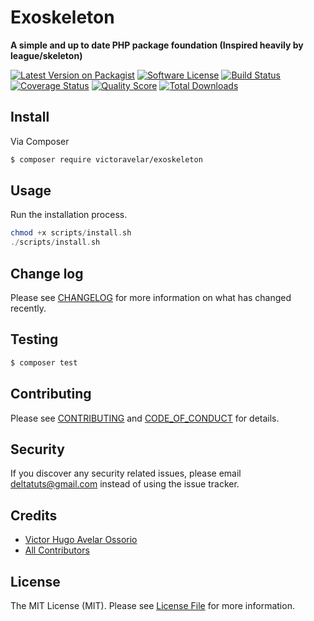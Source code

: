 # Exoskeleton

**A simple and up to date PHP package foundation (Inspired heavily by league/skeleton)**

[![Latest Version on Packagist][ico-version]][link-packagist]
[![Software License][ico-license]](LICENSE.md)
[![Build Status][ico-travis]][link-travis]
[![Coverage Status][ico-scrutinizer]][link-scrutinizer]
[![Quality Score][ico-code-quality]][link-code-quality]
[![Total Downloads][ico-downloads]][link-downloads]


## Install

Via Composer

``` bash
$ composer require victoravelar/exoskeleton
```

## Usage

Run the installation process.
``` php
chmod +x scripts/install.sh
./scripts/install.sh
```

## Change log

Please see [CHANGELOG](CHANGELOG.md) for more information on what has changed recently.

## Testing

``` bash
$ composer test
```

## Contributing

Please see [CONTRIBUTING](.github/CONTRIBUTING.md) and [CODE_OF_CONDUCT](.github/CODE_OF_CONDUCT.md) for details.

## Security

If you discover any security related issues, please email deltatuts@gmail.com instead of using the issue tracker.

## Credits

- [Victor Hugo Avelar Ossorio][link-author]
- [All Contributors][link-contributors]

## License

The MIT License (MIT). Please see [License File](LICENSE.md) for more information.

[ico-version]: https://img.shields.io/packagist/v/victoravelar/exoskeleton.svg?style=flat-square
[ico-license]: https://img.shields.io/badge/license-MIT-brightgreen.svg?style=flat-square
[ico-travis]: https://img.shields.io/travis/victoravelar/exoskeleton/master.svg?style=flat-square
[ico-scrutinizer]: https://img.shields.io/scrutinizer/coverage/g/victoravelar/exoskeleton.svg?style=flat-square
[ico-code-quality]: https://img.shields.io/scrutinizer/g/victoravelar/exoskeleton.svg?style=flat-square
[ico-downloads]: https://img.shields.io/packagist/dt/victoravelar/exoskeleton.svg?style=flat-square

[link-packagist]: https://packagist.org/packages/victoravelar/exoskeleton
[link-travis]: https://travis-ci.org/victoravelar/exoskeleton
[link-scrutinizer]: https://scrutinizer-ci.com/g/victoravelar/exoskeleton/code-structure
[link-code-quality]: https://scrutinizer-ci.com/g/victoravelar/exoskeleton
[link-downloads]: https://packagist.org/packages/victoravelar/exoskeleton
[link-author]: https://github.com/VictorAvelar
[link-contributors]: ../../contributors
